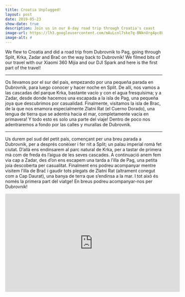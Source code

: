 ```yaml
---
title: Croatia Unplugged!
layout: post
date: 2019-05-23
show-date: true
description: Join us in our 8-day road trip through Croatia's coast
image-url: https://lh3.googleusercontent.com/mAuLcnl7ske7q-BNknUrg4pc8L0WKDhh6cTZCCEnYTolmdQ7ZNC2uOlhVKXWsRoDRnSQ5aurAABpwFdzOHOOCa1fCveiZdgjnrYNxcvHDQyn8W82IpEd8MbeJzy7prjm3EdAiHehB7EBoKE9VjVAwc1_Iu4JYopPq4DY_lRBsGgTJKhDg_gfKpwiSlQd1kzJAxnNdQAZ2uy9c5VfY7VmfFSvH-q1OD6rDZvoD9Tv8Fu2LYj-JfH6jY-Q_IQaPfJpQ0h6CLW_2nPDYiNxFDGqUbD0PdBYsumd0GjcxRclWtaGYHRmRsDkIZZA2grth6aKngr5mdcUoo6RCiTHsxxuvCNyElPvdSk4mnpsm-v5Xm65i3pdKfhpI4iV7dW3lDTQXMmcamiGQz1d9I2UwwgOUw2_affVQ1lta8X7kHzKS7DImzHkZHYtpx8-6Zc2RO74XsqAZAO51e8jYQFJd-KKQxqP4xvVDlZK0WkTOGsZ39Qm0HbcVdcAWjVqrxwx5gZwKQxVg3wy6zd8fPQJNFnFnO8rd_lZBQqmirC7brHCFAhIjnrfMQdTiLeJciRfYno7cdYMlALEJFdbTh0pEsZqmQfwSToPsueiPrhzVDY4i1_dznP26pbz4zhTnx9VaZlP2EcRe9Hb60Nf0cW9IxcS1ieh6rM5MxqRPoMWI5ux_t6fH4ZpdJxw7Ci5GRAu8epUOPMQranpNo_b0wUIpOs2ApDlZA=w2349-h1762-no
image-alt: #
---
```


We flew to Croatia and did a road trip from Dubrovnik to Pag, going through Split, Krka, Zadar and Brač on the way back to Dubrovnik! We filmed bits of our travel with our Xiaomi 360 Mijia and our DJI Spark and here is the first part of the travel! 

---

Os llevamos por el sur del país, empezando por una pequeña parada en Dubrovnik, para luego conocer y hacer noche en Split. De allí, nos vamos a las cascadas del parque Krka, bastante vacío y con el agua fresquísima; y a Zadar, desde donde hacemos una escapada a la isla de Pag, una pequeña joya que descubrimos por casualidad. Finalmente, visitamos la isla de Brac, de la que nos enamora especialmente Zlatni Rat (el Cuerno Dorado), una lengua de tierra que se adentra hacia el mar, completamente vacía en primavera! 
Y todo esto es solo una parte del viaje! Dentro de poco nos adentraremos a fondo por las calles y murallas de Dubrovnik.

---

Us durem pel sud del petit país, començant per una breu parada a Dubrovnik, per a després conèixer i fer nit a Split; un palau imperial romà fet ciutat. D’allà ens endinsarem al parc natural de Krka, per a tastar de primera mà com de freda és l’aigua de les seves cascades. A continuació anem fem via cap a Zadar, des d’on ens escapem una tarda a l’illa de Pag, una petita joia descoberta per casualitat. Finalment ens podreu acompanyar mentre visitem l’illa de Brač i gaudir tots plegats de Zlatni Rat (altrament conegut com a Cap Daurat), una banya de terra que s’endinsa a la mar.
I tot això és només la primera part del viatge! En breus podreu acompanyar-nos per Dubrovnik!

<div style="text-align: center;"><iframe width="560" height="315" src="https://www.youtube.com/embed/335ytqewE0g" frameborder="0" allow="accelerometer; autoplay; encrypted-media; gyroscope; picture-in-picture" allowfullscreen></iframe></div>
